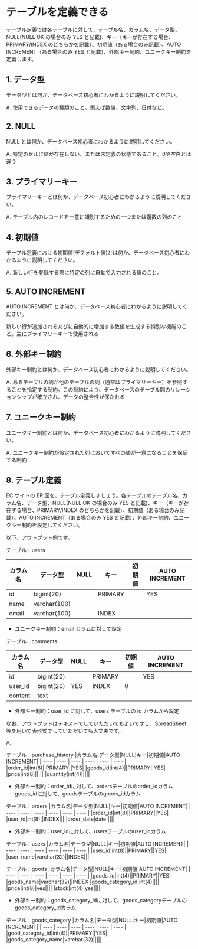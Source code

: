 # テーブルを定義できる

テーブル定義では各テーブルに対して、テーブル名、カラム名、データ型、NULL(NULL OK の場合のみ YES と記載)、キー（キーが存在する場合、PRIMARY/INDEX のどちらかを記載）、初期値（ある場合のみ記載）、AUTO INCREMENT（ある場合のみ YES と記載）、外部キー制約、ユニークキー制約を定義します。

## 1. データ型

データ型とは何か、データベース初心者にわかるように説明してください。

A. 使用できるデータの種類のこと。例えば数値、文字列、日付など。

## 2. NULL

NULL とは何か、データベース初心者にわかるように説明してください。

A. 特定のセルに値が存在しない、または未定義の状態であること。0や空白とは違う

## 3. プライマリーキー

プライマリーキーとは何か、データベース初心者にわかるように説明してください。

A. テーブル内のレコードを一意に識別するための一つまたは複数の列のこと

## 4. 初期値

テーブル定義における初期値(デフォルト値)とは何か、データベース初心者にわかるように説明してください。

A. 新しい行を登録する際に特定の列に自動で入力される値のこと。

## 5. AUTO INCREMENT

AUTO INCREMENT とは何か、データベース初心者にわかるように説明してください。

新しい行が追加されるたびに自動的に増加する数値を生成する特別な機能のこと。主にプライマリーキーで使用される

## 6. 外部キー制約

外部キー制約とは何か、データベース初心者にわかるように説明してください。

A. あるテーブルの列が他のテーブルの列（通常はプライマリーキー）を参照することを指定する制約。この制約により、データベースのテーブル間のリレーションシップが確立され、データの整合性が保たれる

## 7. ユニークキー制約

ユニークキー制約とは何か、データベース初心者にわかるように説明してください。

A. ユニークキー制約が設定された列においてすべの値が一意になることを保証する制約

## 8. テーブル定義

EC サイトの ER 図を、テーブル定義しましょう。各テーブルのテーブル名、カラム名、データ型、NULL(NULL OK の場合のみ YES と記載)、キー（キーが存在する場合、PRIMARY/INDEX のどちらかを記載）、初期値（ある場合のみ記載）、AUTO INCREMENT（ある場合のみ YES と記載）、外部キー制約、ユニークキー制約を設定してください。

以下、アウトプット例です。

テーブル：users

|カラム名|データ型|NULL|キー|初期値|AUTO INCREMENT|
| ---- | ---- | ---- | ---- | ---- | ---- |
|id|bigint(20)||PRIMARY||YES|
|name|varchar(100)|||||
|email|varchar(100)||INDEX|||

- ユニークキー制約：email カラムに対して設定

テーブル：comments

|カラム名|データ型|NULL|キー|初期値|AUTO INCREMENT|
| ---- | ---- | ---- | ---- | ---- | ---- |
|id|bigint(20)||PRIMARY||YES|
|user_id|bigint(20)|YES|INDEX|0||
|content|text|||||

- 外部キー制約：user_id に対して、users テーブルの id カラムから設定

なお、アウトプットはテキストでしていただいてもよいですし、SpreadSheet 等を用いて表形式でしていただいても大丈夫です。

A. 

テーブル：purchase_history
|カラム名|データ型|NULL|キー|初期値|AUTO INCREMENT|
| ---- | ---- | ---- | ---- | ---- | ---- |
|order_id|int(8)||PRIMARY||YES|
|goods_id|int(4)||PRIMARY||YES|
|price|int(8)|||||
|quantity|int(4)|||||

- 外部キー制約：order_idに対して、ordersテーブルのorder_idカラム
              goods_idに対して、goodsテーブルのgoods_idカラム

テーブル：orders
|カラム名|データ型|NULL|キー|初期値|AUTO INCREMENT|
| ---- | ---- | ---- | ---- | ---- | ---- |
|order_id|int(8)||PRIMARY||YES|
|user_id|int(8)||INDEX|||
|order_date|date|||||

- 外部キー制約：user_idに対して、usersテーブルのuser_idカラム

テーブル：users
|カラム名|データ型|NULL|キー|初期値|AUTO INCREMENT|
| ---- | ---- | ---- | ---- | ---- | ---- |
|user_id|int(8)||PRIMARY||YES|
|user_name|varchar(32)||INDEX|||

テーブル：goods
|カラム名|データ型|NULL|キー|初期値|AUTO INCREMENT|
| ---- | ---- | ---- | ---- | ---- | ---- |
|goods_id|int(4)||PRIMARY||YES|
|goods_name|varchar(32)||INDEX
|goods_category_id|int(4)||||
|price|int(8)|yes||||
|stock|int(4)|yes||||

- 外部キー制約：goods_category_idに対して、goods_categoryテーブルのgoods_category_idカラム

テーブル：goods_category
|カラム名|データ型|NULL|キー|初期値|AUTO INCREMENT|
| ---- | ---- | ---- | ---- | ---- | ---- |
|good_category_id|int(4)||PRIMARY||YES|
|goods_category_name|varchar(32)|||||